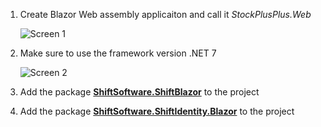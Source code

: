 1. Create Blazor Web assembly applicaiton and call it *StockPlusPlus.Web*

    ![Screen 1](/quick-start/images/Web-1.png)

2. Make sure to use the framework version .NET 7

    ![Screen 2](/quick-start/images/Web-2.png)

3. Add the package [**ShiftSoftware.ShiftBlazor**](https://www.nuget.org/packages/ShiftSoftware.ShiftBlazor) to the project
4. Add the package [**ShiftSoftware.ShiftIdentity.Blazor**](https://www.nuget.org/packages/ShiftSoftware.ShiftIdentity.Blazor) to the project
